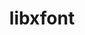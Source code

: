 ---
title: "libxfont"
layout: cache
categories: [package, develop-2025-03-23]
meta: {"compilers": ["gcc@=10.5.0", "gcc@=11.4.0", "gcc@=13.3.0", "oneapi@=2024.2.1"], "num_specs": 5, "num_specs_by_stack": {"developer-tools-aarch64-linux-gnu": 1, "developer-tools-x86_64_v3-linux-gnu": 1, "e4s": 1, "e4s-oneapi": 1, "hep": 1, "root": 5}, "oss": ["centos7", "rhel8", "ubuntu22.04"], "platforms": ["linux"], "stacks": ["developer-tools-aarch64-linux-gnu", "developer-tools-x86_64_v3-linux-gnu", "e4s", "e4s-oneapi", "hep", "root"], "targets": ["aarch64", "x86_64_v3"], "versions": ["1.5.4"]}
spec_details: [{"compiler": "oneapi@=2024.2.1", "hash": "fg4yoxlw3ymxddqmsk4fey7ubtq4n4w4", "os": "ubuntu22.04", "platform": "linux", "size": "-", "stacks": ["e4s-oneapi", "root"], "target": "x86_64_v3", "variants": ["build_system=autotools"], "versions": ["1.5.4"]}, {"compiler": "gcc@=13.3.0", "hash": "fqbipxt33m4tnodabjpdqqlevyjdju5a", "os": "rhel8", "platform": "linux", "size": "-", "stacks": ["developer-tools-aarch64-linux-gnu", "root"], "target": "aarch64", "variants": ["build_system=autotools"], "versions": ["1.5.4"]}, {"compiler": "gcc@=10.5.0", "hash": "smzruka6fpsnrfw2ovfea3ycsdsdy63u", "os": "centos7", "platform": "linux", "size": "-", "stacks": ["developer-tools-x86_64_v3-linux-gnu", "root"], "target": "x86_64_v3", "variants": ["build_system=autotools"], "versions": ["1.5.4"]}, {"compiler": "gcc@=11.4.0", "hash": "x5qupulkld5nmremau3rsbc5cgltssa3", "os": "ubuntu22.04", "platform": "linux", "size": "-", "stacks": ["e4s", "root"], "target": "x86_64_v3", "variants": ["build_system=autotools"], "versions": ["1.5.4"]}, {"compiler": "gcc@=11.4.0", "hash": "yd2y6vfqgrglmblcb6ripgtw4gxa2kgj", "os": "ubuntu22.04", "platform": "linux", "size": "-", "stacks": ["hep", "root"], "target": "x86_64_v3", "variants": ["build_system=autotools"], "versions": ["1.5.4"]}]
---